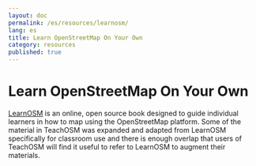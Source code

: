 ```yaml
---
layout: doc
permalink: /es/resources/learnosm/
lang: es
title: Learn OpenStreetMap On Your Own
category: resources
published: true
---
```


Learn OpenStreetMap On Your Own
=================

[LearnOSM](http://learnosm.org/) is an online, open source book designed to guide individual learners in how to map using the OpenStreetMap platform. Some of the material in TeachOSM was expanded and adapted from LearnOSM specifically for classroom use and there is enough overlap that users of TeachOSM will find it useful to refer to LearnOSM to augment their materials.
